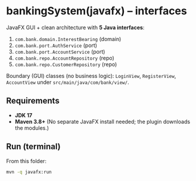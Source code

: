 # bankingSystem(javafx) – interfaces

JavaFX GUI + clean architecture with **5 Java interfaces**:
1. `com.bank.domain.InterestBearing` (domain)
2. `com.bank.port.AuthService` (port)
3. `com.bank.port.AccountService` (port)
4. `com.bank.repo.AccountRepository` (repo)
5. `com.bank.repo.CustomerRepository` (repo)

Boundary (GUI) classes (no business logic): `LoginView`, `RegisterView`, `AccountView` under `src/main/java/com/bank/view/`.

## Requirements
- **JDK 17**
- **Maven 3.8+**
(No separate JavaFX install needed; the plugin downloads the modules.)

## Run (terminal)
From this folder:
```bash
mvn -q javafx:run
